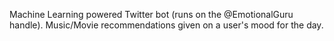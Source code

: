 Machine Learning powered Twitter bot (runs on the @EmotionalGuru handle). Music/Movie recommendations given on a user's mood for the day.
